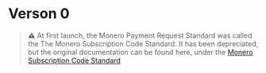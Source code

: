 # Verson 0

> :warning: At first launch, the Monero Payment Request Standard was called the The Monero Subscription Code Standard. It has been depreciated, but the original documentation can be found here, under the [Monero Subscription Code Standard](https://github.com/lukeprofits/Monero_Subscription_Code_Standard)


